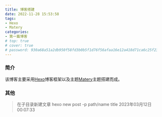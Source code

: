 ```yaml
---
title: 博客搭建
date: 2022-11-28 15:53:58
tags:
- Hexo 
- Matery
categories:
- 第一篇博客
# top: true
# cover: true
# password: 930a68a51a2db950f58fd3b0b5f1d76f56afaa16e12a418d71ca6c25f2390424
---
```


### 简介
该博客主要采用[Hexo](https://hexo.io/)博客框架以及主题[Matery](https://github.com/blinkfox/hexo-theme-matery)主题搭建而成。


### 其他 
> 在子目录新建文章 
> hexo new post -p  path/name  title 
> 2023年03月12日00:07:33

 



